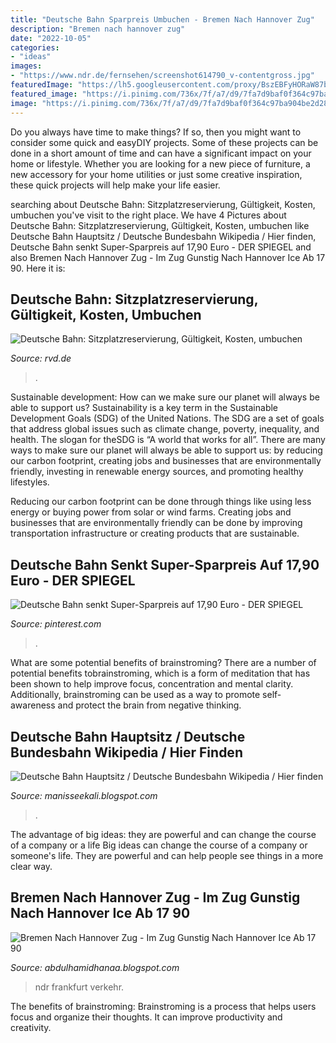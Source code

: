 ```yaml
---
title: "Deutsche Bahn Sparpreis Umbuchen - Bremen Nach Hannover Zug"
description: "Bremen nach hannover zug"
date: "2022-10-05"
categories:
- "ideas"
images:
- "https://www.ndr.de/fernsehen/screenshot614790_v-contentgross.jpg"
featuredImage: "https://lh5.googleusercontent.com/proxy/BszEBFyHORaW87b0HKRH2mjbcsBE8A6krw__enNp3fw_mJhDRTwsoEbmoPmCBVqpbqBSFoRpb_t5xE3y2X0-aUzmqOzQf0MW4GXxCHOW3CI34RKCghqKw9-zMVQK=w1200-h630-p-k-no-nu"
featured_image: "https://i.pinimg.com/736x/7f/a7/d9/7fa7d9baf0f364c97ba904be2d284759.jpg"
image: "https://i.pinimg.com/736x/7f/a7/d9/7fa7d9baf0f364c97ba904be2d284759.jpg"
---
```



Do you always have time to make things? If so, then you might want to consider some quick and easyDIY projects. Some of these projects can be done in a short amount of time and can have a significant impact on your home or lifestyle. Whether you are looking for a new piece of furniture, a new accessory for your home utilities or just some creative inspiration, these quick projects will help make your life easier.

	

		
searching about Deutsche Bahn: Sitzplatzreservierung, Gültigkeit, Kosten, umbuchen you've visit to the right place. We have 4 Pictures about Deutsche Bahn: Sitzplatzreservierung, Gültigkeit, Kosten, umbuchen like Deutsche Bahn Hauptsitz / Deutsche Bundesbahn Wikipedia / Hier finden, Deutsche Bahn senkt Super-Sparpreis auf 17,90 Euro - DER SPIEGEL and also Bremen Nach Hannover Zug - Im Zug Gunstig Nach Hannover Ice Ab 17 90. Here it is:
		
    
## Deutsche Bahn: Sitzplatzreservierung, Gültigkeit, Kosten, Umbuchen

<img loading=lazy src="https://www.rvd.de/p/view/mdb/bahnintern/angebotsberatung/sitzplatz/mdb_259982_kalendertag_teaser_4zu2_800x400_hq.jpg" onerror="this.onerror=null;this.src='https://tse1.mm.bing.net/th?id=OIP.MRE_cyoFdFVYqIqR5_5oIwHaDt&amp;pid=15.1';" alt="Deutsche Bahn: Sitzplatzreservierung, Gültigkeit, Kosten, umbuchen">

_Source: rvd.de_

>. 

	

Sustainable development: How can we make sure our planet will always be able to support us?
Sustainability is a key term in the Sustainable Development Goals (SDG) of the United Nations. The SDG are a set of goals that address global issues such as climate change, poverty, inequality, and health. The slogan for theSDG is “A world that works for all”.
There are many ways to make sure our planet will always be able to support us: by reducing our carbon footprint, creating jobs and businesses that are environmentally friendly, investing in renewable energy sources, and promoting healthy lifestyles.

Reducing our carbon footprint can be done through things like using less energy or buying power from solar or wind farms. Creating jobs and businesses that are environmentally friendly can be done by improving transportation infrastructure or creating products that are sustainable.

    
## Deutsche Bahn Senkt Super-Sparpreis Auf 17,90 Euro - DER SPIEGEL

<img loading=lazy src="https://i.pinimg.com/736x/7f/a7/d9/7fa7d9baf0f364c97ba904be2d284759.jpg" onerror="this.onerror=null;this.src='https://tse1.mm.bing.net/th?id=OIP.unkKav5cn0SYU-tU7DpcKQHaEK&amp;pid=15.1';" alt="Deutsche Bahn senkt Super-Sparpreis auf 17,90 Euro - DER SPIEGEL">

_Source: pinterest.com_

>. 

	

What are some potential benefits of brainstroming?
There are a number of potential benefits tobrainstroming, which is a form of meditation that has been shown to help improve focus, concentration and mental clarity. Additionally, brainstroming can be used as a way to promote self-awareness and protect the brain from negative thinking.

    
## Deutsche Bahn Hauptsitz / Deutsche Bundesbahn Wikipedia / Hier Finden

<img loading=lazy src="https://lh5.googleusercontent.com/proxy/BszEBFyHORaW87b0HKRH2mjbcsBE8A6krw__enNp3fw_mJhDRTwsoEbmoPmCBVqpbqBSFoRpb_t5xE3y2X0-aUzmqOzQf0MW4GXxCHOW3CI34RKCghqKw9-zMVQK=w1200-h630-p-k-no-nu" onerror="this.onerror=null;this.src='https://tse2.mm.bing.net/th?id=OIP.QQbeRzVohMTLkUmItMTEnAHaEK&amp;pid=15.1';" alt="Deutsche Bahn Hauptsitz / Deutsche Bundesbahn Wikipedia / Hier finden">

_Source: manisseekali.blogspot.com_

>. 

	

The advantage of big ideas: they are powerful and can change the course of a company or a life
Big ideas can change the course of a company or someone's life. They are powerful and can help people see things in a more clear way.

    
## Bremen Nach Hannover Zug - Im Zug Gunstig Nach Hannover Ice Ab 17 90

<img loading=lazy src="https://www.ndr.de/fernsehen/screenshot614790_v-contentgross.jpg" onerror="this.onerror=null;this.src='https://tse4.mm.bing.net/th?id=OIP.9sqfCAuRtal2s2zn9U2jJAHaEL&amp;pid=15.1';" alt="Bremen Nach Hannover Zug - Im Zug Gunstig Nach Hannover Ice Ab 17 90">

_Source: abdulhamidhanaa.blogspot.com_

>ndr frankfurt verkehr. 

	

The benefits of brainstroming:
Brainstroming is a process that helps users focus and organize their thoughts. It can improve productivity and creativity.

